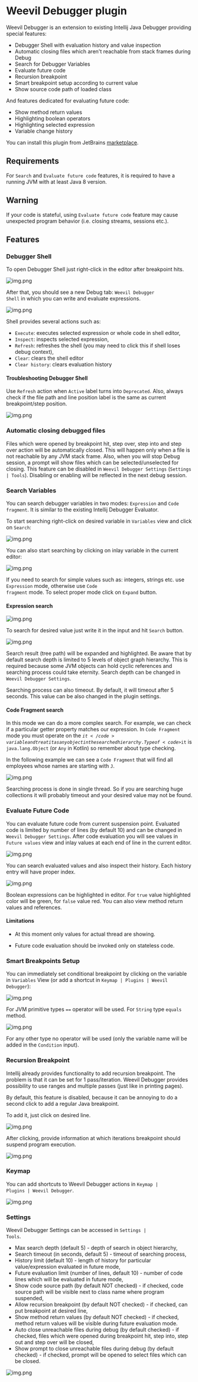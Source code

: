 # Weevil Debugger plugin

Weevil Debugger is an extension to existing Intellij Java Debugger providing special features:

<ul>
    <li>Debugger Shell with evaluation history and value inspection</li>
    <li>Automatic closing files which aren't reachable from stack frames during Debug</li>
    <li>Search for Debugger Variables</li>
    <li>Evaluate future code</li>    
    <li>Recursion breakpoint</li>
    <li>Smart breakpoint setup according to current value</li>
    <li>Show source code path of loaded class</li>
</ul>

And features dedicated for evaluating future code:

<ul>
    <li>Show method return values</li>
    <li>Highlighting boolean operators</li>
    <li>Highlighting selected expression</li>
    <li>Variable change history</li>
</ul>

You can install this plugin from JetBrains <a href="https://plugins.jetbrains.com/plugin/17511-weevil-debugger">marketplace</a>.

## Requirements

For <code>Search</code> and <code>Evaluate future code</code> features, it is required to have a running JVM 
with at least Java 8 version.

## Warning

If your code is stateful, using <code>Evaluate future code</code> feature may cause unexpected program behavior (i.e. closing streams, sessions etc.).

## Features

### Debugger Shell

To open Debugger Shell just right-click in the editor after breakpoint hits.

![img.png](./doc/images/shell1.png)

After that, you should see a new Debug tab: <code>Weevil Debugger Shell</code> in which you can write and evaluate 
expressions.

![img.png](./doc/images/shell2.png)

Shell provides several actions such as:
 - <code>Execute</code>: executes selected expression or whole code in shell editor,
 - <code>Inspect</code>: inspects selected expression,
 - <code>Refresh</code>: refreshes the shell (you may need to click this if shell loses debug context),
 - <code>Clear</code>: clears the shell editor
 - <code>Clear history</code>: clears evaluation history

#### Troubleshooting Debugger Shell

Use <code>Refresh</code> action when <code>Active</code> label turns into <code>Deprecated</code>. 
Also, always check if the file path and line position label is the same as current breakpoint/step position.

![img.png](./doc/images/shell3.png)

### Automatic closing debugged files

Files which were opened by breakpoint hit, step over, step into and step over action will be automatically closed. 
This will happen only when a file is not reachable by any JVM stack frame. 
Also, when you will stop Debug session, a prompt will show files which can be selected/unselected for closing.
This feature can be disabled in <code>Weevil Debugger Settings</code> (<code>Settings | Tools</code>). 
Disabling or enabling will be reflected in the next debug session.

### Search Variables

You can search debugger variables in two modes: <code>Expression</code> and <code>Code fragment</code>. 
It is similar to the existing Intellij Debugger Evaluator. 

To start searching right-click on desired variable in <code>Variables</code> view and click on <code>Search</code>:

![img.png](./doc/images/search1.png)

You can also start searching by clicking on inlay variable in the current editor:

![img.png](./doc/images/search2.png)

If you need to search for simple values such as: integers, strings etc. use <code>Expression</code> mode,
otherwise use <code>Code fragment</code> mode.
To select proper mode click on <code>Expand</code> button.

#### Expression search

![img.png](./doc/images/search3.png)

To search for desired value just write it in the input and hit <code>Search</code> button.

![img.png](./doc/images/search4.png)

Search result (tree path) will be expanded and highlighted. 
Be aware that by default search depth is limited to 5 levels of object graph hierarchy. 
This is required because some JVM objects can hold cyclic references and searching process could take eternity.
Search depth can be changed in <code>Weevil Debugger Settings</code>. 

Searching process can also timeout. By default, it will timeout after 5 seconds. This value can be also changed in the plugin settings.

#### Code Fragment search

In this mode we can do a more complex search. For example, we can check if a particular getter property matches 
our expression.
In <code>Code Fragment</code> mode you must operate on the <code>$it</code> variable and treat it as any object 
in the searched hierarchy.
Type of <code>$it</code> is <code>java.lang.Object</code> (or `Any` in Kotlin) so remember about type checking.

In the following example we can see a <code>Code Fragment</code> that will find all employees whose names 
are starting with <code>J</code>.

![img.png](./doc/images/search5.png)

Searching process is done in single thread. So if you are searching huge collections it will probably timeout and your desired value may not be found.

### Evaluate Future Code

You can evaluate future code from current suspension point. 
Evaluated code is limited by number of lines (by default 10) and can be changed in <code>Weevil Debugger Settings</code>.
After code evaluation you will see values in <code>Future values</code> view 
and inlay values at each end of line in the current editor.

![img.png](./doc/images/future1.png)

You can search evaluated values and also inspect their history. Each history entry will have proper index.

![img.png](./doc/images/future2.png)

Boolean expressions can be highlighted in editor. For <code>true</code> value highlighted color will be green, 
for <code>false</code> value red. You can also view method return values and references.

#### Limitations

- At this moment only values for actual thread are showing.

- Future code evaluation should be invoked only on stateless code.

### Smart Breakpoints Setup

You can immediately set conditional breakpoint by clicking on the variable in <code>Variables</code> View
(or add a shortcut in <code>Keymap | Plugins | Weevil Debugger</code>):

![img.png](./doc/images/smartB1.png)

For JVM primitive types <code>==</code> operator will be used.
For <code>String</code> type <code>equals</code> method.

![img.png](./doc/images/smartB2.png)

For any other type no operator will be used (only the variable name will be added in the <code>Condition</code> input). 

### Recursion Breakpoint

Intellij already provides functionality to add recursion breakpoint. 
The problem is that it can be set for 1 pass/iteration. 
Weevil Debugger provides possibility to use ranges and multiple passes (just like in printing pages).

By default, this feature is disabled, because it can be annoying to do a second click to add a regular Java breakpoint.

To add it, just click on desired line.

![img.png](./doc/images/recursion1.png)

After clicking, provide information at which iterations breakpoint should suspend program execution.

![img.png](./doc/images/recursion2.png)

### Keymap

You can add shortcuts to Weevil Debugger actions in <code>Keymap | Plugins | Weevil Debugger</code>.

![img.png](./doc/images/actions1.png)

### Settings

Weevil Debugger Settings can be accessed in <code>Settings | Tools</code>.

- Max search depth (default 5) - depth of search in object hierarchy,
- Search timeout (in seconds, default 5) - timeout of searching process,
- History limit (default 10) - length of history for particular value/expression evaluated in future mode,
- Future evaluation limit (number of lines, default 10) - number of code lines which will be evaluated in future mode,
- Show code source path (by default NOT checked) - if checked, code source path will be visible next to class name 
  where program suspended,
- Allow recursion breakpoint (by default NOT checked) - if checked, can put breakpoint at desired line,
- Show method return values (by default NOT checked) - if checked, method return values will be visible during 
  future evaluation mode.
- Auto close unreachable files during debug (by default checked) - if checked, files which were opened during 
  breakpoint hit, step into, step out 
  and step over will be closed,
- Show prompt to close unreachable files during debug (by default checked) - if checked, prompt will be opened to select 
  files which can be closed.

![img.png](./doc/images/settings.png)

